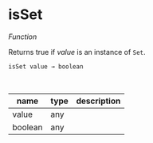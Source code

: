 # isSet

_Function_

Returns true if _value_ is an instance of `Set`.

<pre><code>isSet value &rarr; boolean</code></pre>
<br>

| name | type | description |
|------|------|-------------|
|value|any||
|boolean|any||


